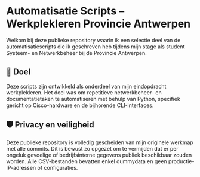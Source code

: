 # Automatisatie Scripts – Werkplekleren Provincie Antwerpen

Welkom bij deze publieke repository waarin ik een selectie deel van de automatisatiescripts die ik geschreven heb tijdens mijn stage als student Systeem- en Netwerkbeheer bij de Provincie Antwerpen.

## 🎯 Doel

Deze scripts zijn ontwikkeld als onderdeel van mijn eindopdracht werkplekleren. Het doel was om repetitieve netwerkbeheer- en documentatietaken te automatiseren met behulp van Python, specifiek gericht op Cisco-hardware en de bijhorende CLI-interfaces.

## 🛡️ Privacy en veiligheid

Deze publieke repository is volledig gescheiden van mijn originele werkmap met alle commits. Dit is bewust zo opgezet om te vermijden dat er per ongeluk gevoelige of bedrijfsinterne gegevens publiek beschikbaar zouden worden. Alle CSV-bestanden bevatten enkel dummydata en geen productie-IP-adressen of configuraties.
